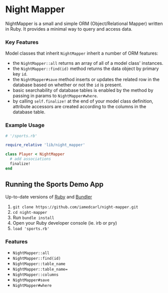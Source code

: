 # Night Mapper

NightMapper is a small and simple ORM (Object/Relational Mapper) written in Ruby. It provides a minimal way to query and access data.

### Key Features

Model classes that inherit `NightMapper` inherit a number of ORM features:

- the `NightMapper::all` returns an array of all of a model class' instances.
- the `NightMapper::find(id)` method returns the data object by primary key `id`.
- the `NightMapper#save` method inserts or updates the related row in the database based on whether or not the `id` is present.
- basic searchability of database tables is enabled by the  method by passing in params to `NightMapper#where`.
- by calling `self.finalize!` at the end of your model class definition, attribute accessors are created according to the columns in the database table.

### Example Usage

```ruby
# '/sports.rb'

require_relative 'lib/night_mapper'

class Player < NightMapper
  # add associations
  finalize!
end
```

## Running the Sports Demo App

Up-to-date versions of [Ruby](https://www.ruby-lang.org/en/) and [Bundler](http://bundler.io)

1. `git clone https://github.com/iamedcarl/night-mapper.git`
2. `cd night-mapper`
3. Run `bundle install`
4. Open your Ruby developer console (ie. irb or pry)
5. `load 'sports.rb'`

### Features
- `NightMapper::all`
- `NightMapper::find(id)`
- `NightMapper::table_name`
- `NightMapper::table_name=`
- `NightMapper::columns`
- `NightMapper#save`
- `NightMapper#where`
